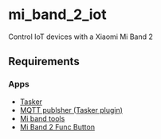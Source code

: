 # mi_band_2_iot
Control IoT devices with a Xiaomi Mi Band 2

## Requirements
### Apps
* [Tasker](https://play.google.com/store/apps/details?id=net.dinglisch.android.taskerm&hl=fr)
* [MQTT publsher (Tasker plugin)](https://play.google.com/store/apps/details?id=net.nosybore.mqttpublishplugin&hl=fr)
* [Mi band tools](https://play.google.com/store/apps/details?id=cz.zdenekhorak.mibandtools&hl=fr)
* [Mi Band 2 Func Button](https://play.google.com/store/apps/details?id=xtracer.miband2funcbutton&hl=fr)
